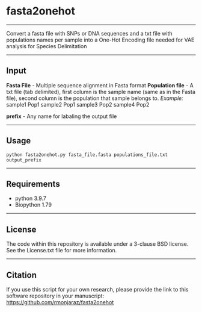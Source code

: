 # fasta2onehot
---
Convert a fasta file with SNPs or DNA sequences and a txt file with populations names per sample into a One-Hot Encoding file needed for VAE analysis for Species Delimitation

---

## Input
**Fasta File** - Multiple sequence alignment in Fasta format
**Population file** - A txt file (tab delimited), first column is the sample name (same as in the Fasta file), second column is the population that sample belongs to.
*Example:*
sample1 Pop1
sample2 Pop1
sample3 Pop2
sample4 Pop2

**prefix** - Any name for labaling the output file

---
## Usage
`python fasta2onehot.py fasta_file.fasta populations_file.txt output_prefix`

---
## Requirements
- python 3.9.7
- Biopython 1.79

---
## License
The code within this repository is available under a 3-clause BSD license. See the License.txt file for more information.

---
## Citation
If you use this script for your own research, please provide the link to this software repository in your manuscript:
https://github.com/rmonjaraz/fasta2onehot
